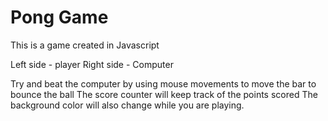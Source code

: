 
# Pong Game

This is a game created in Javascript

Left side - player
Right side - Computer


Try and beat the computer by using mouse movements to move the bar to bounce the ball
The score counter will keep track of the points scored
The background color will also change while you are playing.




